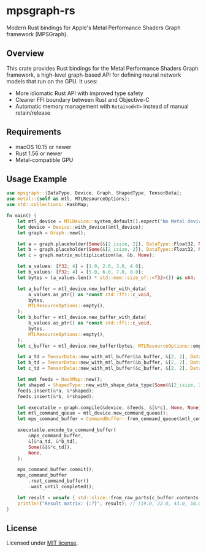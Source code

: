 # mpsgraph-rs

Modern Rust bindings for Apple's Metal Performance Shaders Graph framework (MPSGraph).

## Overview

This crate provides Rust bindings for the Metal Performance Shaders Graph framework, a high-level graph-based API for defining neural network models that run on the GPU. It uses:

- More idiomatic Rust API with improved type safety
- Cleaner FFI boundary between Rust and Objective-C
- Automatic memory management with `Retained<T>` instead of manual retain/release

## Requirements

- macOS 10.15 or newer
- Rust 1.56 or newer
- Metal-compatible GPU

## Usage Example

```rust
use mpsgraph::{DataType, Device, Graph, ShapedType, TensorData};
use metal::{self as mtl, MTLResourceOptions};
use std::collections::HashMap;

fn main() {
    let mtl_device = MTLDevice::system_default().expect("No Metal device found");
    let device = Device::with_device(&mtl_device);
    let graph = Graph::new();

    let a = graph.placeholder(Some(&[2_isize, 2]), DataType::Float32, None);
    let b = graph.placeholder(Some(&[2_isize, 2]), DataType::Float32, None);
    let c = graph.matrix_multiplication(&a, &b, None);

    let a_values: [f32; 4] = [1.0, 2.0, 3.0, 4.0];
    let b_values: [f32; 4] = [5.0, 6.0, 7.0, 8.0];
    let bytes = (a_values.len() * std::mem::size_of::<f32>()) as u64;

    let a_buffer = mtl_device.new_buffer_with_data(
        a_values.as_ptr() as *const std::ffi::c_void,
        bytes,
        MTLResourceOptions::empty(),
    );
    let b_buffer = mtl_device.new_buffer_with_data(
        b_values.as_ptr() as *const std::ffi::c_void,
        bytes,
        MTLResourceOptions::empty(),
    );
    let c_buffer = mtl_device.new_buffer(bytes, MTLResourceOptions::empty());

    let a_td = TensorData::new_with_mtl_buffer(&a_buffer, &[2, 2], DataType::Float32, None);
    let b_td = TensorData::new_with_mtl_buffer(&b_buffer, &[2, 2], DataType::Float32, None);
    let c_td = TensorData::new_with_mtl_buffer(&c_buffer, &[2, 2], DataType::Float32, None);

    let mut feeds = HashMap::new();
    let shaped = ShapedType::new_with_shape_data_type(Some(&[2_isize, 2]), DataType::Float32);
    feeds.insert(&*a, &*shaped);
    feeds.insert(&*b, &*shaped);

    let executable = graph.compile(&device, &feeds, &[&*c], None, None);
    let mtl_command_queue = mtl_device.new_command_queue();
    let mps_command_buffer = CommandBuffer::from_command_queue(&mtl_command_queue);

    executable.encode_to_command_buffer(
        &mps_command_buffer,
        &[&*a_td, &*b_td],
        Some(&[&*c_td]),
        None,
    );

    mps_command_buffer.commit();
    mps_command_buffer
        .root_command_buffer()
        .wait_until_completed();

    let result = unsafe { std::slice::from_raw_parts(c_buffer.contents() as *const f32, 4) };
    println!("Result matrix: {:?}", result); // [19.0, 22.0, 43.0, 50.0]
}
```

## License

Licensed under [MIT license](LICENSE).
